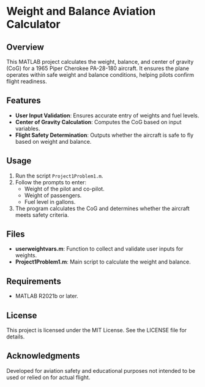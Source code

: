 # Weight and Balance Aviation Calculator

## Overview
This MATLAB project calculates the weight, balance, and center of gravity (CoG) for a 1965 Piper Cherokee PA-28-180 aircraft. It ensures the plane operates within safe weight and balance conditions, helping pilots confirm flight readiness.

## Features
- **User Input Validation**: Ensures accurate entry of weights and fuel levels.
- **Center of Gravity Calculation**: Computes the CoG based on input variables.
- **Flight Safety Determination**: Outputs whether the aircraft is safe to fly based on weight and balance.

## Usage
1. Run the script `Project1Problem1.m`.
2. Follow the prompts to enter:
   - Weight of the pilot and co-pilot.
   - Weight of passengers.
   - Fuel level in gallons.
3. The program calculates the CoG and determines whether the aircraft meets safety criteria.

## Files
- **userweightvars.m**: Function to collect and validate user inputs for weights.
- **Project1Problem1.m**: Main script to calculate the weight and balance.

## Requirements
- MATLAB R2021b or later.

## License
This project is licensed under the MIT License. See the LICENSE file for details.

## Acknowledgments
Developed for aviation safety and educational purposes not intended to be used or relied on for actual flight.
